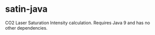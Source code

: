 satin-java
==========

CO2 Laser Saturation Intensity calculation. Requires Java 9 and has no other dependencies.
